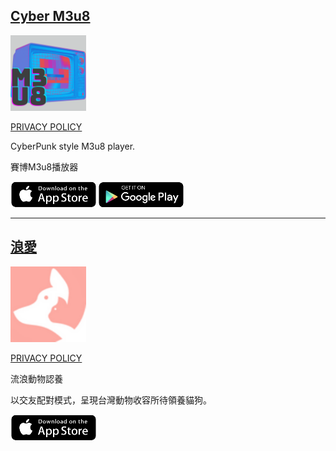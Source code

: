 ## [Cyber M3u8](apps/m3u8.md)

[<img decoding="async" src="images/m3u8.webp" width="24%">](apps/m3u8.md)

[PRIVACY POLICY](privacy_policies/m3u8.md)

CyberPunk style M3u8 player.

賽博M3u8播放器

<a href="https://apps.apple.com/app/id6444260314"><img src="images/btn_appstore.png"></a> <a href="https://play.google.com/store/apps/details?id=com.cbw.cyber_m3u8_mobile"><img src="images/btn_googleplay.png"></a>

----
## [浪愛](apps/lang.md)

[<img decoding="async" src="images/lang.png" width="24%">](apps/lang.md)

[PRIVACY POLICY](https://www.privacypolicies.com/live/1c4d9d11-8448-489e-9973-280aa8503a4f)

流浪動物認養

以交友配對模式，呈現台灣動物收容所待領養貓狗。

<a href="https://apps.apple.com/app/id6443711746"><img src="images/btn_appstore.png"></a>
